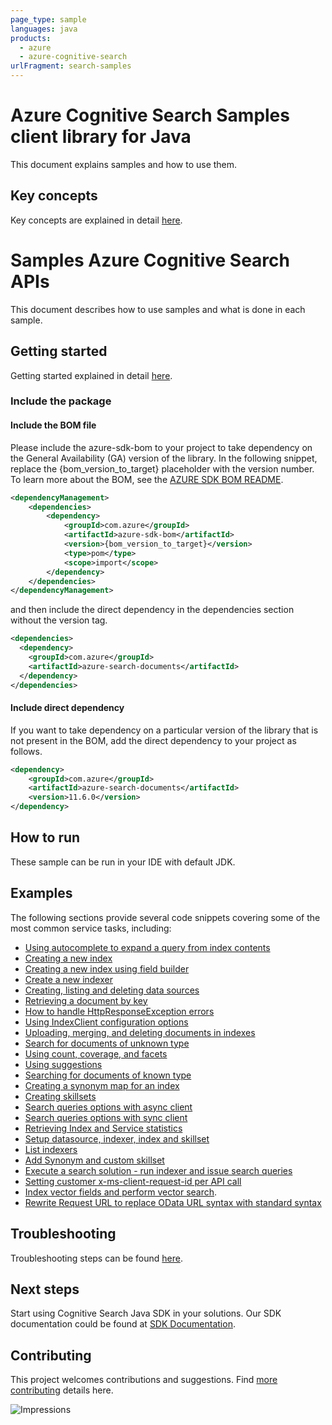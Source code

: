 ```yaml
---
page_type: sample
languages: java
products:
  - azure
  - azure-cognitive-search
urlFragment: search-samples
---
```


# Azure Cognitive Search Samples client library for Java
This document explains samples and how to use them.

## Key concepts
Key concepts are explained in detail [here][SDK_README_KEY_CONCEPTS].

# Samples Azure Cognitive Search APIs
This document describes how to use samples and what is done in each sample.

## Getting started
Getting started explained in detail [here][SDK_README_GETTING_STARTED].

### Include the package

#### Include the BOM file

Please include the azure-sdk-bom to your project to take dependency on the General Availability (GA) version of the library. In the following snippet, replace the {bom_version_to_target} placeholder with the version number.
To learn more about the BOM, see the [AZURE SDK BOM README](https://github.com/Azure/azure-sdk-for-java/blob/main/sdk/boms/azure-sdk-bom/README.md).

```xml
<dependencyManagement>
    <dependencies>
        <dependency>
            <groupId>com.azure</groupId>
            <artifactId>azure-sdk-bom</artifactId>
            <version>{bom_version_to_target}</version>
            <type>pom</type>
            <scope>import</scope>
        </dependency>
    </dependencies>
</dependencyManagement>
```
and then include the direct dependency in the dependencies section without the version tag.

```xml
<dependencies>
  <dependency>
    <groupId>com.azure</groupId>
    <artifactId>azure-search-documents</artifactId>
  </dependency>
</dependencies>
```

#### Include direct dependency

If you want to take dependency on a particular version of the library that is not present in the BOM,
add the direct dependency to your project as follows.


[//]: # ({x-version-update-start;com.azure:azure-search-documents;current})
```xml
<dependency>
    <groupId>com.azure</groupId>
    <artifactId>azure-search-documents</artifactId>
    <version>11.6.0</version>
</dependency>
```
[//]: # ({x-version-update-end})

## How to run
These sample can be run in your IDE with default JDK.

## Examples
The following sections provide several code snippets covering some of the most common service tasks, including:

- [Using autocomplete to expand a query from index contents](https://github.com/Azure/azure-sdk-for-java/blob/main/sdk/search/azure-search-documents/src/samples/java/com/azure/search/documents/AutoCompleteExample.java)
- [Creating a new index](https://github.com/Azure/azure-sdk-for-java/blob/main/sdk/search/azure-search-documents/src/samples/java/com/azure/search/documents/indexes/CreateIndexExample.java)
- [Creating a new index using field builder](https://github.com/Azure/azure-sdk-for-java/blob/main/sdk/search/azure-search-documents/src/samples/java/com/azure/search/documents/indexes/CreateIndexWithFieldBuilderExample.java)
- [Create a new indexer](https://github.com/Azure/azure-sdk-for-java/blob/main/sdk/search/azure-search-documents/src/samples/java/com/azure/search/documents/indexes/CreateIndexerExample.java)
- [Creating, listing and deleting data sources](https://github.com/Azure/azure-sdk-for-java/blob/main/sdk/search/azure-search-documents/src/samples/java/com/azure/search/documents/indexes/DataSourceExample.java)
- [Retrieving a document by key](https://github.com/Azure/azure-sdk-for-java/blob/main/sdk/search/azure-search-documents/src/samples/java/com/azure/search/documents/GetSingleDocumentExample.java)
- [How to handle HttpResponseException errors](https://github.com/Azure/azure-sdk-for-java/blob/main/sdk/search/azure-search-documents/src/samples/java/com/azure/search/documents/HttpResponseExceptionExample.java)
- [Using IndexClient configuration options](https://github.com/Azure/azure-sdk-for-java/blob/main/sdk/search/azure-search-documents/src/samples/java/com/azure/search/documents/IndexClientConfigurationExample.java)
- [Uploading, merging, and deleting documents in indexes](https://github.com/Azure/azure-sdk-for-java/blob/main/sdk/search/azure-search-documents/src/samples/java/com/azure/search/documents/IndexContentManagementExample.java)
- [Search for documents of unknown type](https://github.com/Azure/azure-sdk-for-java/blob/main/sdk/search/azure-search-documents/src/samples/java/com/azure/search/documents/SearchForDynamicDocumentsExample.java)
- [Using count, coverage, and facets](https://github.com/Azure/azure-sdk-for-java/blob/main/sdk/search/azure-search-documents/src/samples/java/com/azure/search/documents/SearchOptionsExample.java)
- [Using suggestions](https://github.com/Azure/azure-sdk-for-java/blob/main/sdk/search/azure-search-documents/src/samples/java/com/azure/search/documents/SearchSuggestionExample.java)
- [Searching for documents of known type](https://github.com/Azure/azure-sdk-for-java/blob/main/sdk/search/azure-search-documents/src/samples/java/com/azure/search/documents/SearchAsyncWithFullyTypedDocumentsExample.java)
- [Creating a synonym map for an index](https://github.com/Azure/azure-sdk-for-java/blob/main/sdk/search/azure-search-documents/src/samples/java/com/azure/search/documents/SynonymMapsCreateExample.java)
- [Creating skillsets](https://github.com/Azure/azure-sdk-for-java/blob/main/sdk/search/azure-search-documents/src/samples/java/com/azure/search/documents/indexes/CreateSkillsetExample.java)
- [Search queries options with async client](https://github.com/Azure/azure-sdk-for-java/blob/main/sdk/search/azure-search-documents/src/samples/java/com/azure/search/documents/SearchOptionsAsyncExample.java)
- [Search queries options with sync client](https://github.com/Azure/azure-sdk-for-java/blob/main/sdk/search/azure-search-documents/src/samples/java/com/azure/search/documents/SearchOptionsExample.java)
- [Retrieving Index and Service statistics](https://github.com/Azure/azure-sdk-for-java/blob/main/sdk/search/azure-search-documents/src/samples/java/com/azure/search/documents/IndexAndServiceStatisticsExample.java)
- [Setup datasource, indexer, index and skillset](https://github.com/Azure/azure-sdk-for-java/blob/main/sdk/search/azure-search-documents/src/samples/java/com/azure/search/documents/indexes/LifecycleSetupExample.java)
- [List indexers](https://github.com/Azure/azure-sdk-for-java/blob/main/sdk/search/azure-search-documents/src/samples/java/com/azure/search/documents/indexes/ListIndexersExample.java)
- [Add Synonym and custom skillset](https://github.com/Azure/azure-sdk-for-java/blob/main/sdk/search/azure-search-documents/src/samples/java/com/azure/search/documents/RefineSearchCapabilitiesExample.java)
- [Execute a search solution - run indexer and issue search queries](https://github.com/Azure/azure-sdk-for-java/blob/main/sdk/search/azure-search-documents/src/samples/java/com/azure/search/documents/RunningSearchSolutionExample.java)
- [Setting customer x-ms-client-request-id per API call](https://github.com/Azure/azure-sdk-for-java/blob/main/sdk/search/azure-search-documents/src/samples/java/com/azure/search/documents/PerCallRequestIdExample.java)
- [Index vector fields and perform vector search](https://github.com/Azure/azure-sdk-for-java/blob/main/sdk/search/azure-search-documents/src/samples/java/com/azure/search/documents/VectorSearchExample.java).
- [Rewrite Request URL to replace OData URL syntax with standard syntax](https://github.com/Azure/azure-sdk-for-java/blob/main/sdk/search/azure-search-documents/src/samples/java/com/azure/search/documents/SearchRequestUrlRewriterPolicy.java)

## Troubleshooting
Troubleshooting steps can be found [here][SDK_README_TROUBLESHOOTING].

## Next steps
Start using Cognitive Search Java SDK in your solutions. Our SDK documentation could be found at [SDK Documentation][azsearch_docs]. 

## Contributing
This project welcomes contributions and suggestions. Find [more contributing][SDK_README_CONTRIBUTING] details here.

<!-- LINKS -->
[KEYS_SDK_README]: ../../README.md
[SDK_README_CONTRIBUTING]: https://github.com/Azure/azure-sdk-for-java/blob/main/sdk/search/azure-search-documents/README.md#contributing
[SDK_README_GETTING_STARTED]: https://github.com/Azure/azure-sdk-for-java/blob/main/sdk/search/azure-search-documents/README.md#getting-started
[SDK_README_TROUBLESHOOTING]: https://github.com/Azure/azure-sdk-for-java/blob/main/sdk/search/azure-search-documents/README.md#troubleshooting
[SDK_README_KEY_CONCEPTS]: https://github.com/Azure/azure-sdk-for-java/blob/main/sdk/search/azure-search-documents/README.md#key-concepts
[SDK_README_DEPENDENCY]: ../../README.md#adding-the-package-to-your-product
[azsearch_docs]: https://docs.microsoft.com/azure/search

![Impressions](https://azure-sdk-impressions.azurewebsites.net/api/impressions/azure-sdk-for-java/sdk/search/azure-search/samples/README.png)
